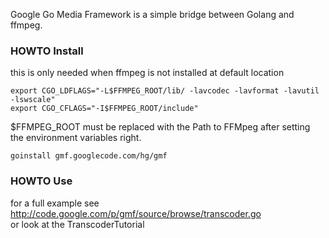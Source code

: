 Google Go Media Framework is a simple bridge between Golang and ffmpeg.

### HOWTO Install ###
this is only needed when ffmpeg is not installed at default location
```
export CGO_LDFLAGS="-L$FFMPEG_ROOT/lib/ -lavcodec -lavformat -lavutil -lswscale"
export CGO_CFLAGS="-I$FFMPEG_ROOT/include"
```
$FFMPEG\_ROOT must be replaced with the Path to FFMpeg
after setting the environment variables right.
```
goinstall gmf.googlecode.com/hg/gmf
```

### HOWTO Use ###
for a full example see http://code.google.com/p/gmf/source/browse/transcoder.go<br>
or look at the TranscoderTutorial